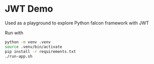 # JWT Demo

Used as a playground to explore Python falcon framework with JWT

Run with
```bash
python -m venv .venv
source .venv/bin/activate
pip install -r requirements.txt
./run-app.sh
```
